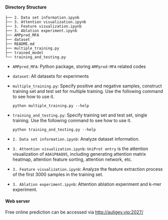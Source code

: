 #### Directory Structure

```
├── 2. Data set information.ipynb
├── 3. Attention visualization.ipynb
├── 3. Feature visualization.ipynb
├── 3. Ablation experiment.ipynb
├── AMPpred_MFA
├── dataset
├── README.md
├── multiple_training.py
├── trained_model
└── training_and_testing.py
```

- `AMPpred_MFA`: Python package, storing `AMPpred-MFA` related codes

- `dataset`: All datasets for experiments

- `multiple_training.py`: Specify positive and negative samples, construct training set and test set for multiple training. Use the following command to see how to use it.

  ```shell
  python multiple_training.py --help
  ```

- `training_and_testing.py`: Specify training set and test set, single training. Use the following command to see how to use it.

  ```shell
  python training_and_testing.py --help
  ```

- `2. Data set information.ipynb`: Analyze dataset information.

- `3. Attention visualization.ipynb`: `UniProt entry` is the attention visualization of `A0A1P8AQ95`, including generating attention matrix heatmap, attention feature sorting, attention network, etc.

- `3. Feature visualization.ipynb`: Analyze the feature extraction process of the first 3000 samples in the training set.

- `3. Ablation experiment.ipynb`: Attention ablation experiment and k-mer experiment.

#### Web server

Free online prediction can be accessed via http://auligey.vip:2027/

